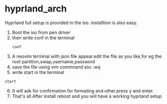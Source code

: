 # hyprland_arch

Hyprland full setup is provided in the iso.
installtion is also easy.

1. Boot the iso from pen driver
2. then write conf in the terminal
   ```
   conf
   ```
3. A neovim terminal with json file appear.edit the file as you like,for eg the root partition,swap,username,password
4. save the file using vim commnand esc :wq
5. write start in the terminal
```
start
```
6. It will ask for confirmation for formating and other.press y and enter.
7. That's all.After install reboot and you will have a working hyprland setup
